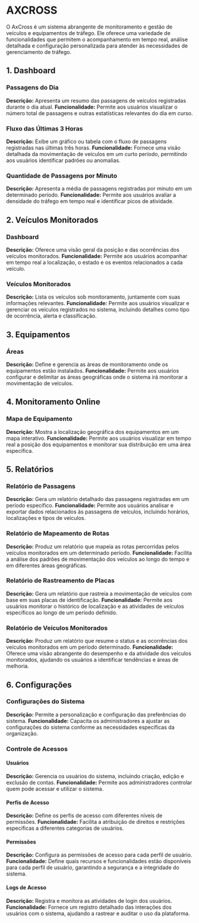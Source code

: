 # AXCROSS

O AxCross é um sistema abrangente de monitoramento e gestão de veículos e equipamentos de tráfego. Ele oferece uma variedade de funcionalidades que permitem o acompanhamento em tempo real, análise detalhada e configuração personalizada para atender às necessidades de gerenciamento de tráfego.

## 1. Dashboard

### Passagens do Dia
**Descrição:** Apresenta um resumo das passagens de veículos registradas durante o dia atual.
**Funcionalidade:** Permite aos usuários visualizar o número total de passagens e outras estatísticas relevantes do dia em curso.

### Fluxo das Últimas 3 Horas
**Descrição:** Exibe um gráfico ou tabela com o fluxo de passagens registradas nas últimas três horas.
**Funcionalidade:** Fornece uma visão detalhada da movimentação de veículos em um curto período, permitindo aos usuários identificar padrões ou anomalias.

### Quantidade de Passagens por Minuto
**Descrição:** Apresenta a média de passagens registradas por minuto em um determinado período.
**Funcionalidade:** Permite aos usuários avaliar a densidade do tráfego em tempo real e identificar picos de atividade.

## 2. Veículos Monitorados

### Dashboard
**Descrição:** Oferece uma visão geral da posição e das ocorrências dos veículos monitorados.
**Funcionalidade:** Permite aos usuários acompanhar em tempo real a localização, o estado e os eventos relacionados a cada veículo.

### Veículos Monitorados
**Descrição:** Lista os veículos sob monitoramento, juntamente com suas informações relevantes.
**Funcionalidade:** Permite aos usuários visualizar e gerenciar os veículos registrados no sistema, incluindo detalhes como tipo de ocorrência, alerta e classificação.

## 3. Equipamentos

### Áreas
**Descrição:** Define e gerencia as áreas de monitoramento onde os equipamentos estão instalados.
**Funcionalidade:** Permite aos usuários configurar e delimitar as áreas geográficas onde o sistema irá monitorar a movimentação de veículos.

## 4. Monitoramento Online

### Mapa de Equipamento
**Descrição:** Mostra a localização geográfica dos equipamentos em um mapa interativo.
**Funcionalidade:** Permite aos usuários visualizar em tempo real a posição dos equipamentos e monitorar sua distribuição em uma área específica.

## 5. Relatórios

### Relatório de Passagens
**Descrição:** Gera um relatório detalhado das passagens registradas em um período específico.
**Funcionalidade:** Permite aos usuários analisar e exportar dados relacionados às passagens de veículos, incluindo horários, localizações e tipos de veículos.

### Relatório de Mapeamento de Rotas
**Descrição:** Produz um relatório que mapeia as rotas percorridas pelos veículos monitorados em um determinado período.
**Funcionalidade:** Facilita a análise dos padrões de movimentação dos veículos ao longo do tempo e em diferentes áreas geográficas.

### Relatório de Rastreamento de Placas
**Descrição:** Gera um relatório que rastreia a movimentação de veículos com base em suas placas de identificação.
**Funcionalidade:** Permite aos usuários monitorar o histórico de localização e as atividades de veículos específicos ao longo de um período definido.

### Relatório de Veículos Monitorados
**Descrição:** Produz um relatório que resume o status e as ocorrências dos veículos monitorados em um período determinado.
**Funcionalidade:** Oferece uma visão abrangente do desempenho e da atividade dos veículos monitorados, ajudando os usuários a identificar tendências e áreas de melhoria.

## 6. Configurações

### Configurações do Sistema
**Descrição:** Permite a personalização e configuração das preferências do sistema.
**Funcionalidade:** Capacita os administradores a ajustar as configurações do sistema conforme as necessidades específicas da organização.

### Controle de Acessos

#### Usuários
**Descrição:** Gerencia os usuários do sistema, incluindo criação, edição e exclusão de contas.
**Funcionalidade:** Permite aos administradores controlar quem pode acessar e utilizar o sistema.

#### Perfis de Acesso
**Descrição:** Define os perfis de acesso com diferentes níveis de permissões.
**Funcionalidade:** Facilita a atribuição de direitos e restrições específicas a diferentes categorias de usuários.

#### Permissões
**Descrição:** Configura as permissões de acesso para cada perfil de usuário.
**Funcionalidade:** Define quais recursos e funcionalidades estão disponíveis para cada perfil de usuário, garantindo a segurança e a integridade do sistema.

#### Logs de Acesso
**Descrição:** Registra e monitora as atividades de login dos usuários.
**Funcionalidade:** Fornece um registro detalhado das interações dos usuários com o sistema, ajudando a rastrear e auditar o uso da plataforma.
